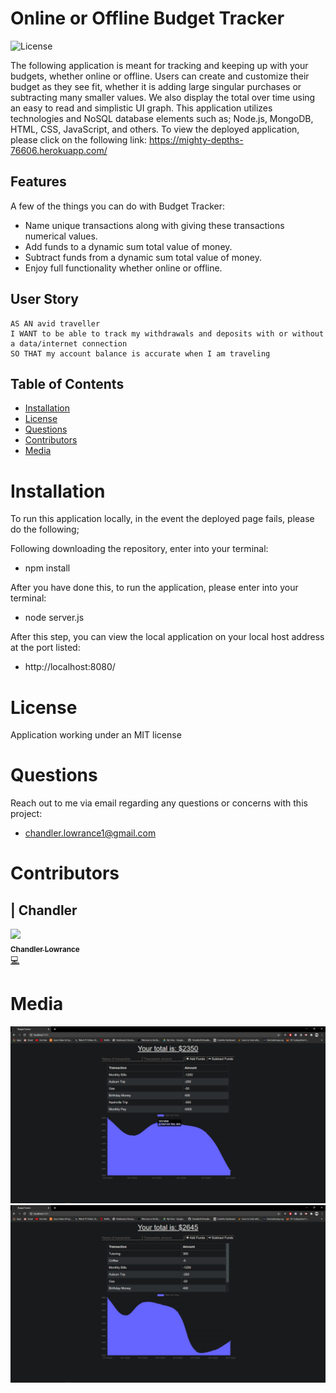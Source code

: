 # Online or Offline Budget Tracker

![License](https://img.shields.io/badge/License-MIT-blue.svg)

The following application is meant for tracking and keeping up with your budgets, whether online or offline. Users can create and customize their budget as they see fit, whether it is adding large singular purchases or subtracting many smaller values. We also display the total over time using an easy to read and simplistic UI graph. This application utilizes technologies and NoSQL database elements such as; Node.js, MongoDB, HTML, CSS, JavaScript, and others. To view the deployed application, please click on the following link: https://mighty-depths-76606.herokuapp.com/

## Features

A few of the things you can do with Budget Tracker:

* Name unique transactions along with giving these transactions numerical values.
* Add funds to a dynamic sum total value of money.
* Subtract funds from a dynamic sum total value of money.
* Enjoy full functionality whether online or offline.

## User Story

```
AS AN avid traveller
I WANT to be able to track my withdrawals and deposits with or without a data/internet connection
SO THAT my account balance is accurate when I am traveling

```

## Table of Contents


* [Installation](#installation)
* [License](#license)
* [Questions](#questions)
* [Contributors](#contributors)
* [Media](#media)

# Installation

To run this application locally, in the event the deployed page fails, please do the following;

Following downloading the repository, enter into your terminal:
- npm install

After you have done this, to run the application, please enter into your terminal: 
- node server.js

After this step, you can view the local application on your local host address at the port listed:
- http://localhost:8080/

# License

Application working under an MIT license

# Questions

Reach out to me via email regarding any questions or concerns with this project:
- chandler.lowrance1@gmail.com


# Contributors

| Chandler
------------ 

[<img src="https://avatars0.githubusercontent.com/u/65209786?s=400&u=cb17a056cc6e4ab1216a4b19a6d190d5a6727651&v=4" width="100px;"/><br /><sub><b>Chandler Lowrance</b></sub>](https://github.com/Chandler8)<br />[💻](https://github.com/Chandler8?tab=repositories "Repositories")

# Media

![](/images/budget2.jpg)
![](/images/budget1.JPG)